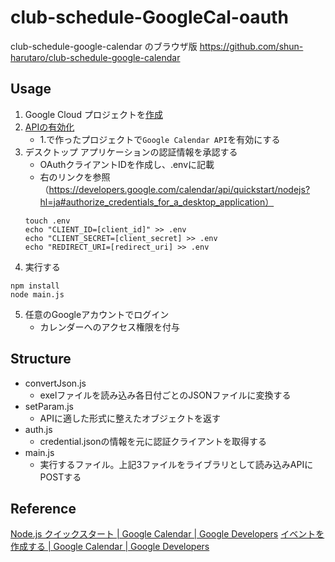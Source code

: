 # club-schedule-GoogleCal-oauth
club-schedule-google-calendar のブラウザ版 https://github.com/shun-harutaro/club-schedule-google-calendar
## Usage
1. Google Cloud プロジェクトを[作成](https://developers.google.com/workspace/guides/create-project?hl=ja)
2. [APIの有効化](https://console.cloud.google.com/flows/enableapi?apiid=calendar-json.googleapis.com&hl=ja)
    - 1.で作ったプロジェクトで`Google Calendar API`を有効にする
3. デスクトップ アプリケーションの認証情報を承認する
    - OAuthクライアントIDを作成し、.envに記載
    - 右のリンクを参照（https://developers.google.com/calendar/api/quickstart/nodejs?hl=ja#authorize_credentials_for_a_desktop_application）
    ```shell
    touch .env
    echo "CLIENT_ID=[client_id]" >> .env
    echo "CLIENT_SECRET=[client_secret] >> .env
    echo "REDIRECT_URI=[redirect_uri] >> .env
    ```
4. 実行する
```
npm install
node main.js
```
5. 任意のGoogleアカウントでログイン
    - カレンダーへのアクセス権限を付与
## Structure
- convertJson.js
    - exelファイルを読み込み各日付ごとのJSONファイルに変換する
- setParam.js
    - APIに適した形式に整えたオブジェクトを返す
- auth.js
    - credential.jsonの情報を元に認証クライアントを取得する
- main.js
    - 実行するファイル。上記3ファイルをライブラリとして読み込みAPIにPOSTする

## Reference
[Node.js クイックスタート | Google Calendar | Google Developers](https://developers.google.com/calendar/api/quickstart/nodejs?hl=ja)
[イベントを作成する | Google Calendar | Google Developers](https://developers.google.com/calendar/api/guides/create-events?hl=ja)
